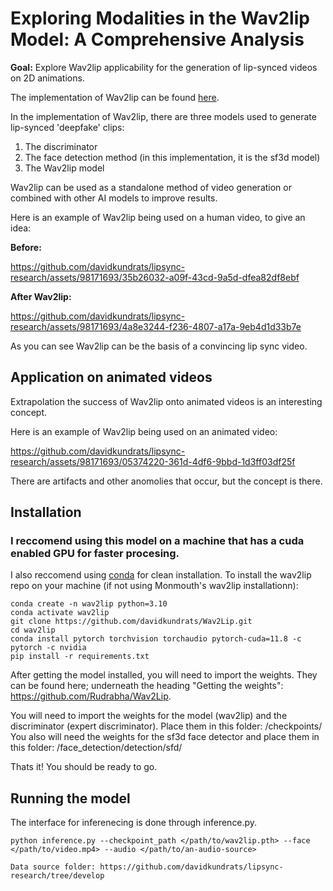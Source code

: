 # Exploring Modalities in the Wav2lip Model: A Comprehensive Analysis

**Goal:** Explore Wav2lip applicability for the generation of lip-synced videos on 2D animations.

The implementation of Wav2lip can be found [here](https://github.com/Rudrabha/Wav2Lip).

In the implementation of Wav2lip, there are three models used to generate lip-synced 'deepfake' clips:

1. The discriminator
2. The face detection method (in this implementation, it is the sf3d model)
3. The Wav2lip model

Wav2lip can be used as a standalone method of video generation or combined with other AI models to improve results.

Here is an example of Wav2lip being used on a human video, to give an idea:

**Before:**  


https://github.com/davidkundrats/lipsync-research/assets/98171693/35b26032-a09f-43cd-9a5d-dfea82df8ebf



**After Wav2lip:**  



https://github.com/davidkundrats/lipsync-research/assets/98171693/4a8e3244-f236-4807-a17a-9eb4d1d33b7e

As you can see Wav2lip can be the basis of a convincing lip sync video. 

## Application on animated videos

Extrapolation the success of Wav2lip onto animated videos is an interesting concept.

Here is an example of Wav2lip being used on an animated video:

https://github.com/davidkundrats/lipsync-research/assets/98171693/05374220-361d-4df6-9bbd-1d3ff03df25f

There are artifacts and other anomolies that occur, but the concept is there. 

## Installation

### I reccomend using this model on a machine that has a cuda enabled GPU for faster procesing. 
I also reccomend using [conda](https://www.anaconda.com/download) for clean installation.
To install the wav2lip repo on your machine (if not using Monmouth's wav2lip installationn): 

    conda create -n wav2lip python=3.10
    conda activate wav2lip
    git clone https://github.com/davidkundrats/Wav2Lip.git
    cd wav2lip
    conda install pytorch torchvision torchaudio pytorch-cuda=11.8 -c pytorch -c nvidia
    pip install -r requirements.txt

After getting the model installed, you will need to import the weights. They can be found here; underneath the heading "Getting the weights": https://github.com/Rudrabha/Wav2Lip. 

You will need to import the weights for the model (wav2lip) and the discriminator (expert discriminator). Place them in this folder: /checkpoints/
You also will need the weights for the sf3d face detector and place them in this folder: /face_detection/detection/sfd/
    
Thats it! You should be ready to go. 
## Running the model

The interface for inferenecing is done through inference.py.

    python inference.py --checkpoint_path </path/to/wav2lip.pth> --face </path/to/video.mp4> --audio </path/to/an-audio-source> 

    Data source folder: https://github.com/davidkundrats/lipsync-research/tree/develop

